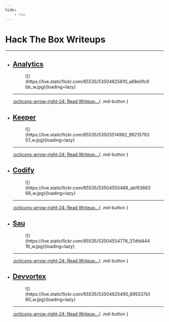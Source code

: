 ```yaml
---
hide:
    - toc
---
```


# **Hack The Box Writeups**

---

<div class="grid cards" markdown>

-   ## [**Analytics**](analytics.md)

    <figure markdown>
        ![](https://live.staticflickr.com/65535/53504825810_a88e0fc9bb_w.jpg){loading=lazy}
    </figure>

    ---

    [:octicons-arrow-right-24: Read Writeup...](analytics.md){ .md-button }
 
-   ## [**Keeper**](keeper.md)

    <figure markdown>
        ![](https://live.staticflickr.com/65535/53503514962_9921579357_w.jpg){loading=lazy}
    </figure>

    ---

    [:octicons-arrow-right-24: Read Writeup...](keeper.md){ .md-button }

-   ## [**Codify**](codify.md)

    <figure markdown>
        ![](https://live.staticflickr.com/65535/53504550488_abf6366366_w.jpg){loading=lazy}
    </figure>

    ---
  
    [:octicons-arrow-right-24: Read Writeup...](codify.md){ .md-button }

-   ## [**Sau**](sau.md)

    <figure markdown>
        ![](https://live.staticflickr.com/65535/53504554778_37dfd44416_w.jpg){loading=lazy}
    </figure>

    ---

    [:octicons-arrow-right-24: Read Writeup...](sau.md){ .md-button }

-   ## [**Devvortex**](devvortex.md)

    <figure markdown>
        ![](https://live.staticflickr.com/65535/53504825490_895537b180_w.jpg){loading=lazy}
    </figure>

    ---

    [:octicons-arrow-right-24: Read Writeup...](devvortex.md){ .md-button }

</div>
